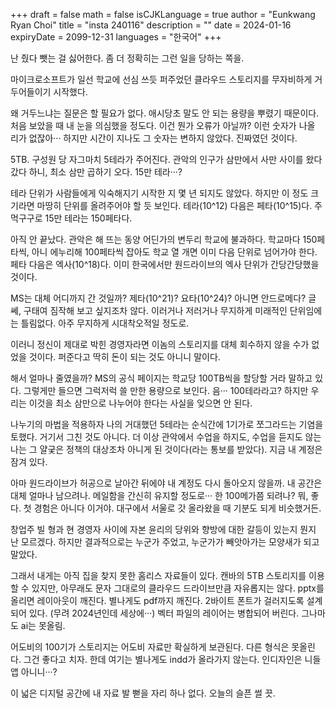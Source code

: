 +++
draft = false
math = false
isCJKLanguage = true
author = "Eunkwang Ryan Choi"
title = "insta 240116"
description = ""
date = 2024-01-16
expiryDate = 2099-12-31
languages = "한국어"
+++

난 줬다 뺏는 걸 싫어한다. 좀 더 정확히는 그런 일을 당하는 쪽을.  
  
마이크로소프트가 일선 학교에 선심 쓰듯 퍼주었던 클라우드 스토리지를 무자비하게 거두어들이기 시작했다.  
  
왜 거두느냐는 질문은 할 필요가 없다. 애시당초 말도 안 되는 용량을 뿌렸기 때문이다. 처음 보았을 때 내 눈을 의심했을 정도다. 이건 뭔가 오류가 아닐까? 이런 숫자가 나올 리가 없잖아··· 하지만 시간이 지나도 그 숫자는 변하지 않았다. 진짜였던 것이다.  
  
5TB. 구성원 당 자그마치 5테라가 주어진다. 관악의 인구가 삼만에서 사만 사이를 왔다 갔다 하니, 최소 삼만 곱하기 오다. 15만 테라···?  
  
테라 단위가 사람들에게 익숙해지기 시작한 지 몇 년 되지도 않았다. 하지만 이 정도 크기라면 마땅히 단위를 올려주어야 할 듯 보인다. 테라(10^12) 다음은 페타(10^15)다. 주먹구구로 15만 테라는 150페타다.  
  
아직 안 끝났다. 관악은 해 뜨는 동양 어딘가의 변두리 학교에 불과하다. 학교마다 150페타씩, 아니 에누리해 100페타씩 잡아도 학교 열 개면 이미 다음 단위로 넘어가야 한다. 페타 다음은 엑사(10^18)다. 이미 한국에서만 원드라이브의 엑사 단위가 간당간당했을 것이다.  
  
MS는 대체 어디까지 간 것일까? 제타(10^21)? 요타(10^24)? 아니면 안드로메다? 글쎄, 구태여 짐작해 보고 싶지조차 않다. 이러거나 저러거나 무지하게 미래적인 단위임에는 틀림없다. 아주 무지하게 시대착오적일 정도로.  
  
이러니 정신이 제대로 박힌 경영자라면 이놈의 스토리지를 대체 회수하지 않을 수가 없었을 것이다. 퍼준다고 딱히 돈이 되는 것도 아니니 말이다.  
  
해서 얼마나 줄였을까? MS의 공식 페이지는 학교당 100TB씩을 할당할 거라 말하고 있다. 그렇게만 들으면 그럭저럭 쓸 만한 용량으로 보인다. 음··· 100테라라고? 하지만 우리는 이것을 최소 삼만으로 나누어야 한다는 사실을 잊으면 안 된다.  
  
나누기의 마법을 적용하자 나의 거대했던 5테라는 순식간에 1기가로 쪼그라드는 기염을 토했다. 거기서 그친 것도 아니다. 더 이상 관악에서 수업을 하지도, 수업을 듣지도 않는 나는 그 얄궂은 정책의 대상조차 아니게 된 것이다(라는 통보를 받았다). 지금 내 계정은 잠겨 있다.  
  
아마 원드라이브가 허공으로 날아간 뒤에야 내 계정도 다시 돌아오지 않을까. 내 공간은 대체 얼마나 남으려나. 메일함을 간신히 유지할 정도로··· 한 100메가쯤 되려나? 뭐, 좋다. 첫 경험은 아니다 이거야. 대구에서 서울로 갓 올라왔을 때 기분도 되게 비슷했거든.  
  
창업주 빌 형과 현 경영자 사이에 자본 윤리의 당위와 향방에 대한 갈등이 있는지 뭔지 난 모르겠다. 하지만 결과적으로는 누군가 주었고, 누군가가 빼앗아가는 모양새가 되고 말았다.  
  
그래서 내게는 아직 집을 찾지 못한 홈리스 자료들이 있다. 캔바의 5TB 스토리지를 이용할 수 있지만, 아무래도 문자 그대로의 클라우드 드라이브만큼 자유롭지는 않다. pptx를 올리면 레이아웃이 깨진다. 별나게도 pdf까지 깨진다. 2바이트 폰트가 걸러지도록 설계되어 있다. (무려 2024년인데 세상에···) 벡터 파일의 레이어는 병합되어 버린다. 그나마도 ai는 못올림.  
  
어도비의 100기가 스토리지는 어도비 자료만 확실하게 보관된다. 다른 형식은 못올린다. 그건 좋다고 치자. 한데 여기는 별나게도 indd가 올라가지 않는다. 인디자인은 니들 앱 아니니···?  
  
이 넓은 디지털 공간에 내 자료 발 뻗을 자리 하나 없다. 오늘의 슬픈 썰 끗.